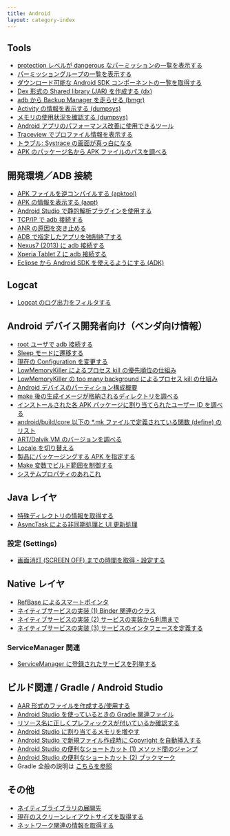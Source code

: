 ```yaml
---
title: Android
layout: category-index
---
```


Tools
----
* [protection レベルが dangerous なパーミッションの一覧を表示する](dangerous-permissions.html)
* [パーミッショングループの一覧を表示する](permission-groups.html)
* [ダウンロード可能な Android SDK コンポーネントの一覧を取得する](list-sdk.html)
* [Dex 形式の Shared library (JAR) を作成する (dx)](create-dex-jar.html)
* [adb から Backup Manager を走らせる (bmgr)](backup-manager.html)
* [Activity の情報を表示する (dumpsys)](dumpsys-activity.html)
* [メモリの使用状況を確認する (dumpsys)](dumpsys-meminfo.html)
* [Android アプリのパフォーマンス改善に使用できるツール](tools/performance-tools.html)
* [Traceview でプロファイル情報を表示する](tools/traceview.html)
* [トラブル: Systrace の画面が真っ白になる](tools/white-screen-on-systrace.html)
* [APK のパッケージ名から APK ファイルのパスを調べる](tools/pm-path.html)


開発環境／ADB 接続
----
* [APK ファイルを逆コンパイルする (apktool)](decompile-apk.html)
* [APK の情報を表示する (aapt)](aapt.html)
* [Android Studio で静的解析プラグインを使用する](androidstudio-static-analysis.html)
* [TCP/IP で adb 接続する](connect-adb-with-tcpip.html)
* [ANR の原因を突き止める](analyze-anr.html)
* [ADB で指定したアプリを強制終了する](adb/adb-force-stop-app.html)
* [Nexus7 (2013) に adb 接続する](connect-adb-to-nexus.html)
* [Xperia Tablet Z に adb 接続する](connect-adb-to-xperia-tablet-z.html)
* [Eclipse から Android SDK を使えるようにする (ADK)](install-adk.html)

Logcat
----
* [Logcat のログ出力をフィルタする](filter-logcat.html)

Android デバイス開発者向け（ベンダ向け情報）
----
* [root ユーザで adb 接続する](adb-with-root.html)
* [Sleep モードに遷移する](go-to-sleep.html)
* [現在の Configuration を変更する](change-configuration.html)
* [LowMemoryKiller によるプロセス kill の優先順位の仕組み](low-memory-killer1.html)
* [LowMemoryKiller の too many background によるプロセス kill の仕組み](low-memory-killer2.html)
* [Android デバイスのパーティション構成概要](partitions.html)
* [make 後の生成イメージが格納されるディレクトリを調べる](product-out-dir.html)
* [インストールされた各 APK パッケージに割り当てられたユーザー ID を調べる](check-user-id.html)
* [android/build/core 以下の *.mk ファイルで定義されている関数 (define) のリスト](defines-in-makefile.html)
* [ART/Dalvik VM のバージョンを調べる](dalvik-version.html)
* [Locale を切り替える](change-locale.html)
* [製品にパッケージングする APK を指定する](vendor/package-apks.html)
* [Make 変数でビルド範囲を制御する](vendor/control-build-target.html)
* [システムプロパティのあれこれ](vendor/system-property.html)


Java レイヤ
----
* [特殊ディレクトリの情報を取得する](special-dir-info.html)
* [AsyncTask による非同期処理と UI 更新処理](async-task.html)

### 設定 (Settings)
* [画面消灯 (SCREEN OFF) までの時間を取得・設定する](settings/screen-off-timeout.html)

Native レイヤ
----
* [RefBase によるスマートポインタ](refbase-smart-pointer.html)
* [ネイティブサービスの実装 (1) Binder 関連のクラス](native-service1.html)
* [ネイティブサービスの実装 (2) サービスの実装から利用まで](native-service2.html)
* [ネイティブサービスの実装 (3) サービスのインタフェースを定義する](native-service3.html)

### ServiceManager 関連
* [ServiceManager に登録されたサービスを列挙する](list-services.html)

ビルド関連 / Gradle / Android Studio
----
* [AAR 形式のファイルを作成する/使用する](create-and-import-aar.html)
* [Android Studio を使っているときの Gradle 関連ファイル](gradle-related-files.html)
* [リソース名に正しくプレフィックスが付いているか確認する](resource-prefix.html)
* [Android Studio に割り当てるメモリを増やす](studio/increase-memory.html)
* [Android Studio で新規ファイル作成時に Copyright を自動挿入する](studio/auto-copyright.html)
* [Android Studio の便利なショートカット (1) メソッド間のジャンプ](studio/shortcut-method-jump.html)
* [Android Studio の便利なショートカット (2) ブックマーク](studio/shortcut-bookmark.html)
* Gradle 全般の説明は [こちらを参照](../gradle/)

その他
----
* [ネイティブライブラリの展開先](install-path-of-native-libs.html)
* [現在のスクリーンレイアウトサイズを取得する](screen-layout-size.html)
* [ネットワーク関連の情報を取得する](network-info.html)

